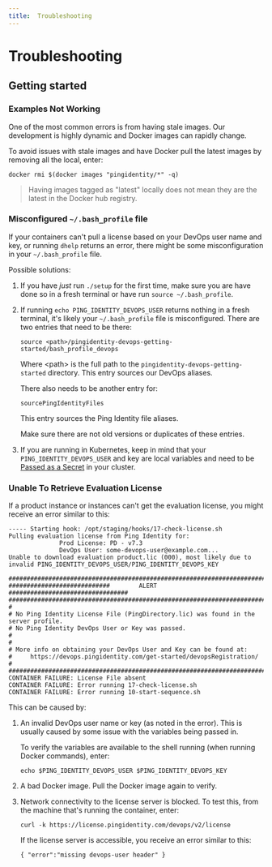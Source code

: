 ```yaml
---
title:  Troubleshooting
---
```

# Troubleshooting

## Getting started

### Examples Not Working

One of the most common errors is from having stale images. Our development is highly dynamic and Docker images can rapidly change.

To avoid issues with stale images and have Docker pull the latest images by removing all the local, enter:

  ```shell
  docker rmi $(docker images "pingidentity/*" -q)
  ```

> Having images tagged as "latest" locally does not mean they are the latest in the Docker hub registry.

### Misconfigured `~/.bash_profile` file

If your containers can't pull a license based on your DevOps user name and key, or running `dhelp` returns an error, there might be some misconfiguration in your `~/.bash_profile` file.

Possible solutions:

1. If you have *just* run `./setup` for the first time, make sure you are have done so in a fresh terminal or have run `source ~/.bash_profile`.

1. If running `echo PING_IDENTITY_DEVOPS_USER` returns nothing in a fresh terminal, it's likely your `~/.bash_profile` file is misconfigured. There are two entries that need to be there:

      ```text
      source <path>/pingidentity-devops-getting-started/bash_profile_devops
      ```

      Where &lt;path&gt; is the full path to the `pingidentity-devops-getting-started` directory. This entry sources our DevOps aliases.

      There also needs to be another entry for:

      ```text
      sourcePingIdentityFiles
      ```

      This entry sources the Ping Identity file aliases.

      Make sure there are not old versions or duplicates of these entries.

1. If you are running in Kubernetes, keep in mind that your `PING_IDENTITY_DEVOPS_USER` and key are local variables and need to be [Passed as a Secret](../how-to/existingLicense.md) in your cluster.

### Unable To Retrieve Evaluation License

If a product instance or instances can't get the evaluation license, you might receive an error similar to this:

  ```text
  ----- Starting hook: /opt/staging/hooks/17-check-license.sh
  Pulling evaluation license from Ping Identity for:
                Prod License: PD - v7.3
                DevOps User: some-devops-user@example.com...
  Unable to download evaluation product.lic (000), most likely due to invalid PING_IDENTITY_DEVOPS_USER/PING_IDENTITY_DEVOPS_KEY

  ##################################################################################
  ############################        ALERT        #################################
  ##################################################################################
  #
  # No Ping Identity License File (PingDirectory.lic) was found in the server profile.
  # No Ping Identity DevOps User or Key was passed.
  #
  #
  # More info on obtaining your DevOps User and Key can be found at:
  #     https://devops.pingidentity.com/get-started/devopsRegistration/
  #
  ##################################################################################
  CONTAINER FAILURE: License File absent
  CONTAINER FAILURE: Error running 17-check-license.sh
  CONTAINER FAILURE: Error running 10-start-sequence.sh
  ```

This can be caused by:

1. An invalid DevOps user name or key (as noted in the error). This is usually caused by some issue with the variables being passed in.

     To verify the variables are available to the shell running (when running Docker commands), enter:

      ```shell
      echo $PING_IDENTITY_DEVOPS_USER $PING_IDENTITY_DEVOPS_KEY
      ```

1. A bad Docker image. Pull the Docker image again to verify.

1. Network connectivity to the license server is blocked. To test this, from the machine that's running the container, enter:

      ```shell
      curl -k https://license.pingidentity.com/devops/v2/license
      ```

      If the license server is accessible, you receive an error similar to this:

      ```shell
      { "error":"missing devops-user header" }
      ```
